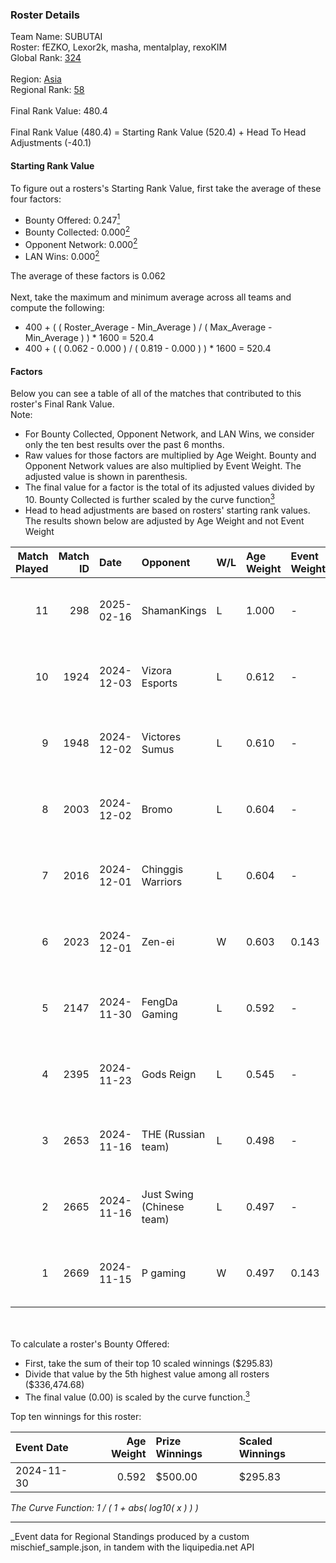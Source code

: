 ### Roster Details<br />
Team Name: SUBUTAI<br />
Roster: fEZKO, Lexor2k, masha, mentalplay, rexoKIM<br />
Global Rank: [324](../../standings_global_2025_03_01.md)<br />
<br />
Region: [Asia]( ../../standings_asia_2025_03_01.md)<br />
Regional Rank: [58]( ../../standings_asia_2025_03_01.md)<br />
<br />
Final Rank Value:  480.4<br />
<br />
Final Rank Value (480.4) = Starting Rank Value (520.4) + Head To Head Adjustments (-40.1)<br />

#### Starting Rank Value<br />
To figure out a rosters's Starting Rank Value, first take the average of these four factors:<br />
- Bounty Offered: 0.247[<sup>1</sup>](#table2)
- Bounty Collected: 0.000[<sup>2</sup>](#table1)
- Opponent Network: 0.000[<sup>2</sup>](#table1)
- LAN Wins: 0.000[<sup>2</sup>](#table1)

The average of these factors is 0.062<br />
<br />
Next, take the maximum and minimum average across all teams and compute the following:<br />
- 400 + ( ( Roster_Average - Min_Average ) / ( Max_Average - Min_Average ) ) * 1600 = 520.4
- 400 + ( ( 0.062 - 0.000 ) / ( 0.819 - 0.000 ) ) * 1600 = 520.4


#### Factors<br />
Below you can see a table of all of the matches that contributed to this roster's Final Rank Value.<br />
Note:<br />

- For Bounty Collected, Opponent Network, and LAN Wins, we consider only the ten best results over the past 6 months.
- Raw values for those factors are multiplied by Age Weight. Bounty and Opponent Network values are also multiplied by Event Weight. The adjusted value is shown in parenthesis.
- The final value for a factor is the total of its adjusted values divided by 10. Bounty Collected is further scaled by the curve function[<sup>3</sup>](#curveFunction)
- Head to head adjustments are based on rosters' starting rank values. The results shown below are adjusted by Age Weight and not Event Weight
<span id="table1"></span><br />


| Match Played | Match ID | Date       | Opponent                  | W/L | Age Weight | Event Weight | Bounty Collected | Opponent Network | LAN Wins  | H2H Adj. | Roster                                      |
| -: | -: | :- | :- | :- | :- | :- | :- | :- | :- | -: | :- |
|           11 |      298 | 2025-02-16 | ShamanKings               | L   | 1.000      | -            | -                | -                | -         |   -15.17 | fEZKO, Lexor2k, masha, mentalplay, rexoKIM  |
|           10 |     1924 | 2024-12-03 | Vizora Esports            | L   | 0.612      | -            | -                | -                | -         |   -10.35 | Dulgun, fEZKO, mentalplay, oyhamad, rexoKIM |
|            9 |     1948 | 2024-12-02 | Victores Sumus            | L   | 0.610      | -            | -                | -                | -         |    -4.36 | Dulgun, fEZKO, mentalplay, oyhamad, rexoKIM |
|            8 |     2003 | 2024-12-02 | Bromo                     | L   | 0.604      | -            | -                | -                | -         |    -4.40 | Dulgun, fEZKO, mentalplay, oyhamad, rexoKIM |
|            7 |     2016 | 2024-12-01 | Chinggis Warriors         | L   | 0.604      | -            | -                | -                | -         |    -1.43 | Dulgun, fEZKO, mentalplay, oyhamad, rexoKIM |
|            6 |     2023 | 2024-12-01 | Zen-ei                    | W   | 0.603      | 0.143        | 0.000 (0.000)    | 0.000 (0.000)    | 0 (0.000) |     6.58 | Dulgun, fEZKO, mentalplay, oyhamad, rexoKIM |
|            5 |     2147 | 2024-11-30 | FengDa Gaming             | L   | 0.592      | -            | -                | -                | -         |    -4.99 | Dulgun, fEZKO, mentalplay, oyhamad, rexoKIM |
|            4 |     2395 | 2024-11-23 | Gods Reign                | L   | 0.545      | -            | -                | -                | -         |    -1.80 | Dulgun, fEZKO, kiLLa, mentalplay, rexoKIM   |
|            3 |     2653 | 2024-11-16 | THE (Russian team)        | L   | 0.498      | -            | -                | -                | -         |    -5.31 | Dulgun, fEZKO, mentalplay, oyhamad, rexoKIM |
|            2 |     2665 | 2024-11-16 | Just Swing (Chinese team) | L   | 0.497      | -            | -                | -                | -         |    -4.08 | Dulgun, fEZKO, mentalplay, oyhamad, rexoKIM |
|            1 |     2669 | 2024-11-15 | P gaming                  | W   | 0.497      | 0.143        | 0.000 (0.000)    | 0.000 (0.000)    | 0 (0.000) |     5.23 | Dulgun, fEZKO, mentalplay, oyhamad, rexoKIM |

<br />
<span id="table2"></span><br />
To calculate a roster's Bounty Offered:<br />

- First, take the sum of their top 10 scaled winnings ($295.83)
- Divide that value by the 5th highest value among all rosters ($336,474.68)
- The final value (0.00) is scaled by the curve function.[<sup>3</sup>](#curveFunction)

Top ten winnings for this roster:<br />

| Event Date | Age Weight | Prize Winnings | Scaled Winnings |
| :- | -: | :- | :- |
| 2024-11-30 |      0.592 | $500.00        | $295.83         |


<span id="curveFunction"></span>_The Curve Function: 1 / ( 1 + abs( log10( x ) ) )_<br />

---
_Event data for Regional Standings produced by a custom mischief_sample.json, in tandem with the liquipedia.net API<br />
